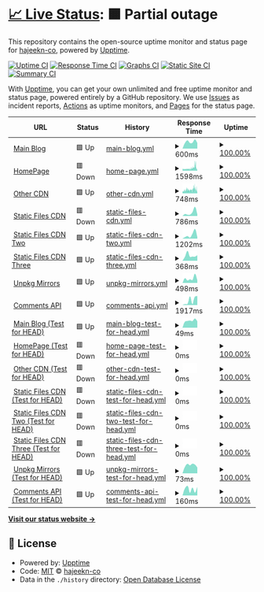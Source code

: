 # [📈 Live Status](https://webstatus.slqwq.cn): <!--live status--> **🟧 Partial outage**

This repository contains the open-source uptime monitor and status page for [hajeekn-co](https://webstatus.slqwq.cn), powered by [Upptime](https://github.com/upptime/upptime).

[![Uptime CI](https://github.com/hajeekn-co/testweb/workflows/Uptime%20CI/badge.svg)](https://github.com/upptime/upptime/actions?query=workflow%3A%22Uptime+CI%22)
[![Response Time CI](https://github.com/hajeekn-co/testweb/workflows/Response%20Time%20CI/badge.svg)](https://github.com/upptime/upptime/actions?query=workflow%3A%22Response+Time+CI%22)
[![Graphs CI](https://github.com/hajeekn-co/testweb/workflows/Graphs%20CI/badge.svg)](https://github.com/upptime/upptime/actions?query=workflow%3A%22Graphs+CI%22)
[![Static Site CI](https://github.com/hajeekn-co/testweb/workflows/Static%20Site%20CI/badge.svg)](https://github.com/upptime/upptime/actions?query=workflow%3A%22Static+Site+CI%22)
[![Summary CI](https://github.com/hajeekn-co/testweb/workflows/Summary%20CI/badge.svg)](https://github.com/upptime/upptime/actions?query=workflow%3A%22Summary+CI%22)

With [Upptime](https://upptime.js.org), you can get your own unlimited and free uptime monitor and status page, powered entirely by a GitHub repository. We use [Issues](https://github.com/hajeekn-co/testweb/issues) as incident reports, [Actions](https://github.com/hajeekn-co/testweb/actions) as uptime monitors, and [Pages](https://webstatus.slqwq.cn) for the status page.

<!--start: status pages-->
<!-- This summary is generated by Upptime (https://github.com/upptime/upptime) -->
<!-- Do not edit this manually, your changes will be overwritten -->
<!-- prettier-ignore -->
| URL | Status | History | Response Time | Uptime |
| --- | ------ | ------- | ------------- | ------ |
| <img alt="" src="https://favicons.githubusercontent.com/blog.slqwq.cn" height="13"> [Main Blog](https://blog.slqwq.cn) | 🟩 Up | [main-blog.yml](https://github.com/hajeekn-co/testweb/commits/HEAD/history/main-blog.yml) | <details><summary><img alt="Response time graph" src="./graphs/main-blog/response-time-week.png" height="20"> 600ms</summary><br><a href="https://webstatus.slqwq.cn/history/main-blog"><img alt="Response time 658" src="https://img.shields.io/endpoint?url=https%3A%2F%2Fraw.githubusercontent.com%2Fhajeekn-co%2Ftestweb%2FHEAD%2Fapi%2Fmain-blog%2Fresponse-time.json"></a><br><a href="https://webstatus.slqwq.cn/history/main-blog"><img alt="24-hour response time 505" src="https://img.shields.io/endpoint?url=https%3A%2F%2Fraw.githubusercontent.com%2Fhajeekn-co%2Ftestweb%2FHEAD%2Fapi%2Fmain-blog%2Fresponse-time-day.json"></a><br><a href="https://webstatus.slqwq.cn/history/main-blog"><img alt="7-day response time 600" src="https://img.shields.io/endpoint?url=https%3A%2F%2Fraw.githubusercontent.com%2Fhajeekn-co%2Ftestweb%2FHEAD%2Fapi%2Fmain-blog%2Fresponse-time-week.json"></a><br><a href="https://webstatus.slqwq.cn/history/main-blog"><img alt="30-day response time 629" src="https://img.shields.io/endpoint?url=https%3A%2F%2Fraw.githubusercontent.com%2Fhajeekn-co%2Ftestweb%2FHEAD%2Fapi%2Fmain-blog%2Fresponse-time-month.json"></a><br><a href="https://webstatus.slqwq.cn/history/main-blog"><img alt="1-year response time 658" src="https://img.shields.io/endpoint?url=https%3A%2F%2Fraw.githubusercontent.com%2Fhajeekn-co%2Ftestweb%2FHEAD%2Fapi%2Fmain-blog%2Fresponse-time-year.json"></a></details> | <details><summary><a href="https://webstatus.slqwq.cn/history/main-blog">100.00%</a></summary><a href="https://webstatus.slqwq.cn/history/main-blog"><img alt="All-time uptime 100.00%" src="https://img.shields.io/endpoint?url=https%3A%2F%2Fraw.githubusercontent.com%2Fhajeekn-co%2Ftestweb%2FHEAD%2Fapi%2Fmain-blog%2Fuptime.json"></a><br><a href="https://webstatus.slqwq.cn/history/main-blog"><img alt="24-hour uptime 100.00%" src="https://img.shields.io/endpoint?url=https%3A%2F%2Fraw.githubusercontent.com%2Fhajeekn-co%2Ftestweb%2FHEAD%2Fapi%2Fmain-blog%2Fuptime-day.json"></a><br><a href="https://webstatus.slqwq.cn/history/main-blog"><img alt="7-day uptime 100.00%" src="https://img.shields.io/endpoint?url=https%3A%2F%2Fraw.githubusercontent.com%2Fhajeekn-co%2Ftestweb%2FHEAD%2Fapi%2Fmain-blog%2Fuptime-week.json"></a><br><a href="https://webstatus.slqwq.cn/history/main-blog"><img alt="30-day uptime 100.00%" src="https://img.shields.io/endpoint?url=https%3A%2F%2Fraw.githubusercontent.com%2Fhajeekn-co%2Ftestweb%2FHEAD%2Fapi%2Fmain-blog%2Fuptime-month.json"></a><br><a href="https://webstatus.slqwq.cn/history/main-blog"><img alt="1-year uptime 100.00%" src="https://img.shields.io/endpoint?url=https%3A%2F%2Fraw.githubusercontent.com%2Fhajeekn-co%2Ftestweb%2FHEAD%2Fapi%2Fmain-blog%2Fuptime-year.json"></a></details>
| <img alt="" src="https://favicons.githubusercontent.com/slqwq.cn" height="13"> [HomePage](https://slqwq.cn) | 🟥 Down | [home-page.yml](https://github.com/hajeekn-co/testweb/commits/HEAD/history/home-page.yml) | <details><summary><img alt="Response time graph" src="./graphs/home-page/response-time-week.png" height="20"> 1598ms</summary><br><a href="https://webstatus.slqwq.cn/history/home-page"><img alt="Response time 1305" src="https://img.shields.io/endpoint?url=https%3A%2F%2Fraw.githubusercontent.com%2Fhajeekn-co%2Ftestweb%2FHEAD%2Fapi%2Fhome-page%2Fresponse-time.json"></a><br><a href="https://webstatus.slqwq.cn/history/home-page"><img alt="24-hour response time 1708" src="https://img.shields.io/endpoint?url=https%3A%2F%2Fraw.githubusercontent.com%2Fhajeekn-co%2Ftestweb%2FHEAD%2Fapi%2Fhome-page%2Fresponse-time-day.json"></a><br><a href="https://webstatus.slqwq.cn/history/home-page"><img alt="7-day response time 1598" src="https://img.shields.io/endpoint?url=https%3A%2F%2Fraw.githubusercontent.com%2Fhajeekn-co%2Ftestweb%2FHEAD%2Fapi%2Fhome-page%2Fresponse-time-week.json"></a><br><a href="https://webstatus.slqwq.cn/history/home-page"><img alt="30-day response time 1378" src="https://img.shields.io/endpoint?url=https%3A%2F%2Fraw.githubusercontent.com%2Fhajeekn-co%2Ftestweb%2FHEAD%2Fapi%2Fhome-page%2Fresponse-time-month.json"></a><br><a href="https://webstatus.slqwq.cn/history/home-page"><img alt="1-year response time 1305" src="https://img.shields.io/endpoint?url=https%3A%2F%2Fraw.githubusercontent.com%2Fhajeekn-co%2Ftestweb%2FHEAD%2Fapi%2Fhome-page%2Fresponse-time-year.json"></a></details> | <details><summary><a href="https://webstatus.slqwq.cn/history/home-page">100.00%</a></summary><a href="https://webstatus.slqwq.cn/history/home-page"><img alt="All-time uptime 100.00%" src="https://img.shields.io/endpoint?url=https%3A%2F%2Fraw.githubusercontent.com%2Fhajeekn-co%2Ftestweb%2FHEAD%2Fapi%2Fhome-page%2Fuptime.json"></a><br><a href="https://webstatus.slqwq.cn/history/home-page"><img alt="24-hour uptime 100.00%" src="https://img.shields.io/endpoint?url=https%3A%2F%2Fraw.githubusercontent.com%2Fhajeekn-co%2Ftestweb%2FHEAD%2Fapi%2Fhome-page%2Fuptime-day.json"></a><br><a href="https://webstatus.slqwq.cn/history/home-page"><img alt="7-day uptime 100.00%" src="https://img.shields.io/endpoint?url=https%3A%2F%2Fraw.githubusercontent.com%2Fhajeekn-co%2Ftestweb%2FHEAD%2Fapi%2Fhome-page%2Fuptime-week.json"></a><br><a href="https://webstatus.slqwq.cn/history/home-page"><img alt="30-day uptime 100.00%" src="https://img.shields.io/endpoint?url=https%3A%2F%2Fraw.githubusercontent.com%2Fhajeekn-co%2Ftestweb%2FHEAD%2Fapi%2Fhome-page%2Fuptime-month.json"></a><br><a href="https://webstatus.slqwq.cn/history/home-page"><img alt="1-year uptime 100.00%" src="https://img.shields.io/endpoint?url=https%3A%2F%2Fraw.githubusercontent.com%2Fhajeekn-co%2Ftestweb%2FHEAD%2Fapi%2Fhome-page%2Fuptime-year.json"></a></details>
| <img alt="" src="https://favicons.githubusercontent.com/moecdn.slqwq.cn" height="13"> [Other CDN](https://moecdn.slqwq.cn) | 🟩 Up | [other-cdn.yml](https://github.com/hajeekn-co/testweb/commits/HEAD/history/other-cdn.yml) | <details><summary><img alt="Response time graph" src="./graphs/other-cdn/response-time-week.png" height="20"> 748ms</summary><br><a href="https://webstatus.slqwq.cn/history/other-cdn"><img alt="Response time 764" src="https://img.shields.io/endpoint?url=https%3A%2F%2Fraw.githubusercontent.com%2Fhajeekn-co%2Ftestweb%2FHEAD%2Fapi%2Fother-cdn%2Fresponse-time.json"></a><br><a href="https://webstatus.slqwq.cn/history/other-cdn"><img alt="24-hour response time 730" src="https://img.shields.io/endpoint?url=https%3A%2F%2Fraw.githubusercontent.com%2Fhajeekn-co%2Ftestweb%2FHEAD%2Fapi%2Fother-cdn%2Fresponse-time-day.json"></a><br><a href="https://webstatus.slqwq.cn/history/other-cdn"><img alt="7-day response time 748" src="https://img.shields.io/endpoint?url=https%3A%2F%2Fraw.githubusercontent.com%2Fhajeekn-co%2Ftestweb%2FHEAD%2Fapi%2Fother-cdn%2Fresponse-time-week.json"></a><br><a href="https://webstatus.slqwq.cn/history/other-cdn"><img alt="30-day response time 717" src="https://img.shields.io/endpoint?url=https%3A%2F%2Fraw.githubusercontent.com%2Fhajeekn-co%2Ftestweb%2FHEAD%2Fapi%2Fother-cdn%2Fresponse-time-month.json"></a><br><a href="https://webstatus.slqwq.cn/history/other-cdn"><img alt="1-year response time 764" src="https://img.shields.io/endpoint?url=https%3A%2F%2Fraw.githubusercontent.com%2Fhajeekn-co%2Ftestweb%2FHEAD%2Fapi%2Fother-cdn%2Fresponse-time-year.json"></a></details> | <details><summary><a href="https://webstatus.slqwq.cn/history/other-cdn">100.00%</a></summary><a href="https://webstatus.slqwq.cn/history/other-cdn"><img alt="All-time uptime 100.00%" src="https://img.shields.io/endpoint?url=https%3A%2F%2Fraw.githubusercontent.com%2Fhajeekn-co%2Ftestweb%2FHEAD%2Fapi%2Fother-cdn%2Fuptime.json"></a><br><a href="https://webstatus.slqwq.cn/history/other-cdn"><img alt="24-hour uptime 100.00%" src="https://img.shields.io/endpoint?url=https%3A%2F%2Fraw.githubusercontent.com%2Fhajeekn-co%2Ftestweb%2FHEAD%2Fapi%2Fother-cdn%2Fuptime-day.json"></a><br><a href="https://webstatus.slqwq.cn/history/other-cdn"><img alt="7-day uptime 100.00%" src="https://img.shields.io/endpoint?url=https%3A%2F%2Fraw.githubusercontent.com%2Fhajeekn-co%2Ftestweb%2FHEAD%2Fapi%2Fother-cdn%2Fuptime-week.json"></a><br><a href="https://webstatus.slqwq.cn/history/other-cdn"><img alt="30-day uptime 100.00%" src="https://img.shields.io/endpoint?url=https%3A%2F%2Fraw.githubusercontent.com%2Fhajeekn-co%2Ftestweb%2FHEAD%2Fapi%2Fother-cdn%2Fuptime-month.json"></a><br><a href="https://webstatus.slqwq.cn/history/other-cdn"><img alt="1-year uptime 100.00%" src="https://img.shields.io/endpoint?url=https%3A%2F%2Fraw.githubusercontent.com%2Fhajeekn-co%2Ftestweb%2FHEAD%2Fapi%2Fother-cdn%2Fuptime-year.json"></a></details>
| <img alt="" src="https://favicons.githubusercontent.com/static.slqwq.cn" height="13"> [Static Files CDN](https://static.slqwq.cn) | 🟥 Down | [static-files-cdn.yml](https://github.com/hajeekn-co/testweb/commits/HEAD/history/static-files-cdn.yml) | <details><summary><img alt="Response time graph" src="./graphs/static-files-cdn/response-time-week.png" height="20"> 786ms</summary><br><a href="https://webstatus.slqwq.cn/history/static-files-cdn"><img alt="Response time 613" src="https://img.shields.io/endpoint?url=https%3A%2F%2Fraw.githubusercontent.com%2Fhajeekn-co%2Ftestweb%2FHEAD%2Fapi%2Fstatic-files-cdn%2Fresponse-time.json"></a><br><a href="https://webstatus.slqwq.cn/history/static-files-cdn"><img alt="24-hour response time 388" src="https://img.shields.io/endpoint?url=https%3A%2F%2Fraw.githubusercontent.com%2Fhajeekn-co%2Ftestweb%2FHEAD%2Fapi%2Fstatic-files-cdn%2Fresponse-time-day.json"></a><br><a href="https://webstatus.slqwq.cn/history/static-files-cdn"><img alt="7-day response time 786" src="https://img.shields.io/endpoint?url=https%3A%2F%2Fraw.githubusercontent.com%2Fhajeekn-co%2Ftestweb%2FHEAD%2Fapi%2Fstatic-files-cdn%2Fresponse-time-week.json"></a><br><a href="https://webstatus.slqwq.cn/history/static-files-cdn"><img alt="30-day response time 499" src="https://img.shields.io/endpoint?url=https%3A%2F%2Fraw.githubusercontent.com%2Fhajeekn-co%2Ftestweb%2FHEAD%2Fapi%2Fstatic-files-cdn%2Fresponse-time-month.json"></a><br><a href="https://webstatus.slqwq.cn/history/static-files-cdn"><img alt="1-year response time 613" src="https://img.shields.io/endpoint?url=https%3A%2F%2Fraw.githubusercontent.com%2Fhajeekn-co%2Ftestweb%2FHEAD%2Fapi%2Fstatic-files-cdn%2Fresponse-time-year.json"></a></details> | <details><summary><a href="https://webstatus.slqwq.cn/history/static-files-cdn">100.00%</a></summary><a href="https://webstatus.slqwq.cn/history/static-files-cdn"><img alt="All-time uptime 100.00%" src="https://img.shields.io/endpoint?url=https%3A%2F%2Fraw.githubusercontent.com%2Fhajeekn-co%2Ftestweb%2FHEAD%2Fapi%2Fstatic-files-cdn%2Fuptime.json"></a><br><a href="https://webstatus.slqwq.cn/history/static-files-cdn"><img alt="24-hour uptime 100.00%" src="https://img.shields.io/endpoint?url=https%3A%2F%2Fraw.githubusercontent.com%2Fhajeekn-co%2Ftestweb%2FHEAD%2Fapi%2Fstatic-files-cdn%2Fuptime-day.json"></a><br><a href="https://webstatus.slqwq.cn/history/static-files-cdn"><img alt="7-day uptime 100.00%" src="https://img.shields.io/endpoint?url=https%3A%2F%2Fraw.githubusercontent.com%2Fhajeekn-co%2Ftestweb%2FHEAD%2Fapi%2Fstatic-files-cdn%2Fuptime-week.json"></a><br><a href="https://webstatus.slqwq.cn/history/static-files-cdn"><img alt="30-day uptime 100.00%" src="https://img.shields.io/endpoint?url=https%3A%2F%2Fraw.githubusercontent.com%2Fhajeekn-co%2Ftestweb%2FHEAD%2Fapi%2Fstatic-files-cdn%2Fuptime-month.json"></a><br><a href="https://webstatus.slqwq.cn/history/static-files-cdn"><img alt="1-year uptime 100.00%" src="https://img.shields.io/endpoint?url=https%3A%2F%2Fraw.githubusercontent.com%2Fhajeekn-co%2Ftestweb%2FHEAD%2Fapi%2Fstatic-files-cdn%2Fuptime-year.json"></a></details>
| <img alt="" src="https://favicons.githubusercontent.com/static-2.slqwq.cn" height="13"> [Static Files CDN Two](https://static-2.slqwq.cn) | 🟩 Up | [static-files-cdn-two.yml](https://github.com/hajeekn-co/testweb/commits/HEAD/history/static-files-cdn-two.yml) | <details><summary><img alt="Response time graph" src="./graphs/static-files-cdn-two/response-time-week.png" height="20"> 1202ms</summary><br><a href="https://webstatus.slqwq.cn/history/static-files-cdn-two"><img alt="Response time 666" src="https://img.shields.io/endpoint?url=https%3A%2F%2Fraw.githubusercontent.com%2Fhajeekn-co%2Ftestweb%2FHEAD%2Fapi%2Fstatic-files-cdn-two%2Fresponse-time.json"></a><br><a href="https://webstatus.slqwq.cn/history/static-files-cdn-two"><img alt="24-hour response time 459" src="https://img.shields.io/endpoint?url=https%3A%2F%2Fraw.githubusercontent.com%2Fhajeekn-co%2Ftestweb%2FHEAD%2Fapi%2Fstatic-files-cdn-two%2Fresponse-time-day.json"></a><br><a href="https://webstatus.slqwq.cn/history/static-files-cdn-two"><img alt="7-day response time 1202" src="https://img.shields.io/endpoint?url=https%3A%2F%2Fraw.githubusercontent.com%2Fhajeekn-co%2Ftestweb%2FHEAD%2Fapi%2Fstatic-files-cdn-two%2Fresponse-time-week.json"></a><br><a href="https://webstatus.slqwq.cn/history/static-files-cdn-two"><img alt="30-day response time 634" src="https://img.shields.io/endpoint?url=https%3A%2F%2Fraw.githubusercontent.com%2Fhajeekn-co%2Ftestweb%2FHEAD%2Fapi%2Fstatic-files-cdn-two%2Fresponse-time-month.json"></a><br><a href="https://webstatus.slqwq.cn/history/static-files-cdn-two"><img alt="1-year response time 666" src="https://img.shields.io/endpoint?url=https%3A%2F%2Fraw.githubusercontent.com%2Fhajeekn-co%2Ftestweb%2FHEAD%2Fapi%2Fstatic-files-cdn-two%2Fresponse-time-year.json"></a></details> | <details><summary><a href="https://webstatus.slqwq.cn/history/static-files-cdn-two">100.00%</a></summary><a href="https://webstatus.slqwq.cn/history/static-files-cdn-two"><img alt="All-time uptime 100.00%" src="https://img.shields.io/endpoint?url=https%3A%2F%2Fraw.githubusercontent.com%2Fhajeekn-co%2Ftestweb%2FHEAD%2Fapi%2Fstatic-files-cdn-two%2Fuptime.json"></a><br><a href="https://webstatus.slqwq.cn/history/static-files-cdn-two"><img alt="24-hour uptime 100.00%" src="https://img.shields.io/endpoint?url=https%3A%2F%2Fraw.githubusercontent.com%2Fhajeekn-co%2Ftestweb%2FHEAD%2Fapi%2Fstatic-files-cdn-two%2Fuptime-day.json"></a><br><a href="https://webstatus.slqwq.cn/history/static-files-cdn-two"><img alt="7-day uptime 100.00%" src="https://img.shields.io/endpoint?url=https%3A%2F%2Fraw.githubusercontent.com%2Fhajeekn-co%2Ftestweb%2FHEAD%2Fapi%2Fstatic-files-cdn-two%2Fuptime-week.json"></a><br><a href="https://webstatus.slqwq.cn/history/static-files-cdn-two"><img alt="30-day uptime 100.00%" src="https://img.shields.io/endpoint?url=https%3A%2F%2Fraw.githubusercontent.com%2Fhajeekn-co%2Ftestweb%2FHEAD%2Fapi%2Fstatic-files-cdn-two%2Fuptime-month.json"></a><br><a href="https://webstatus.slqwq.cn/history/static-files-cdn-two"><img alt="1-year uptime 100.00%" src="https://img.shields.io/endpoint?url=https%3A%2F%2Fraw.githubusercontent.com%2Fhajeekn-co%2Ftestweb%2FHEAD%2Fapi%2Fstatic-files-cdn-two%2Fuptime-year.json"></a></details>
| <img alt="" src="https://favicons.githubusercontent.com/static-3.slqwq.cn" height="13"> [Static Files CDN Three](https://static-3.slqwq.cn) | 🟩 Up | [static-files-cdn-three.yml](https://github.com/hajeekn-co/testweb/commits/HEAD/history/static-files-cdn-three.yml) | <details><summary><img alt="Response time graph" src="./graphs/static-files-cdn-three/response-time-week.png" height="20"> 368ms</summary><br><a href="https://webstatus.slqwq.cn/history/static-files-cdn-three"><img alt="Response time 498" src="https://img.shields.io/endpoint?url=https%3A%2F%2Fraw.githubusercontent.com%2Fhajeekn-co%2Ftestweb%2FHEAD%2Fapi%2Fstatic-files-cdn-three%2Fresponse-time.json"></a><br><a href="https://webstatus.slqwq.cn/history/static-files-cdn-three"><img alt="24-hour response time 386" src="https://img.shields.io/endpoint?url=https%3A%2F%2Fraw.githubusercontent.com%2Fhajeekn-co%2Ftestweb%2FHEAD%2Fapi%2Fstatic-files-cdn-three%2Fresponse-time-day.json"></a><br><a href="https://webstatus.slqwq.cn/history/static-files-cdn-three"><img alt="7-day response time 368" src="https://img.shields.io/endpoint?url=https%3A%2F%2Fraw.githubusercontent.com%2Fhajeekn-co%2Ftestweb%2FHEAD%2Fapi%2Fstatic-files-cdn-three%2Fresponse-time-week.json"></a><br><a href="https://webstatus.slqwq.cn/history/static-files-cdn-three"><img alt="30-day response time 441" src="https://img.shields.io/endpoint?url=https%3A%2F%2Fraw.githubusercontent.com%2Fhajeekn-co%2Ftestweb%2FHEAD%2Fapi%2Fstatic-files-cdn-three%2Fresponse-time-month.json"></a><br><a href="https://webstatus.slqwq.cn/history/static-files-cdn-three"><img alt="1-year response time 498" src="https://img.shields.io/endpoint?url=https%3A%2F%2Fraw.githubusercontent.com%2Fhajeekn-co%2Ftestweb%2FHEAD%2Fapi%2Fstatic-files-cdn-three%2Fresponse-time-year.json"></a></details> | <details><summary><a href="https://webstatus.slqwq.cn/history/static-files-cdn-three">100.00%</a></summary><a href="https://webstatus.slqwq.cn/history/static-files-cdn-three"><img alt="All-time uptime 100.00%" src="https://img.shields.io/endpoint?url=https%3A%2F%2Fraw.githubusercontent.com%2Fhajeekn-co%2Ftestweb%2FHEAD%2Fapi%2Fstatic-files-cdn-three%2Fuptime.json"></a><br><a href="https://webstatus.slqwq.cn/history/static-files-cdn-three"><img alt="24-hour uptime 100.00%" src="https://img.shields.io/endpoint?url=https%3A%2F%2Fraw.githubusercontent.com%2Fhajeekn-co%2Ftestweb%2FHEAD%2Fapi%2Fstatic-files-cdn-three%2Fuptime-day.json"></a><br><a href="https://webstatus.slqwq.cn/history/static-files-cdn-three"><img alt="7-day uptime 100.00%" src="https://img.shields.io/endpoint?url=https%3A%2F%2Fraw.githubusercontent.com%2Fhajeekn-co%2Ftestweb%2FHEAD%2Fapi%2Fstatic-files-cdn-three%2Fuptime-week.json"></a><br><a href="https://webstatus.slqwq.cn/history/static-files-cdn-three"><img alt="30-day uptime 100.00%" src="https://img.shields.io/endpoint?url=https%3A%2F%2Fraw.githubusercontent.com%2Fhajeekn-co%2Ftestweb%2FHEAD%2Fapi%2Fstatic-files-cdn-three%2Fuptime-month.json"></a><br><a href="https://webstatus.slqwq.cn/history/static-files-cdn-three"><img alt="1-year uptime 100.00%" src="https://img.shields.io/endpoint?url=https%3A%2F%2Fraw.githubusercontent.com%2Fhajeekn-co%2Ftestweb%2FHEAD%2Fapi%2Fstatic-files-cdn-three%2Fuptime-year.json"></a></details>
| <img alt="" src="https://favicons.githubusercontent.com/unpkg.slqwq.cn" height="13"> [Unpkg Mirrors](https://unpkg.slqwq.cn) | 🟩 Up | [unpkg-mirrors.yml](https://github.com/hajeekn-co/testweb/commits/HEAD/history/unpkg-mirrors.yml) | <details><summary><img alt="Response time graph" src="./graphs/unpkg-mirrors/response-time-week.png" height="20"> 498ms</summary><br><a href="https://webstatus.slqwq.cn/history/unpkg-mirrors"><img alt="Response time 492" src="https://img.shields.io/endpoint?url=https%3A%2F%2Fraw.githubusercontent.com%2Fhajeekn-co%2Ftestweb%2FHEAD%2Fapi%2Funpkg-mirrors%2Fresponse-time.json"></a><br><a href="https://webstatus.slqwq.cn/history/unpkg-mirrors"><img alt="24-hour response time 304" src="https://img.shields.io/endpoint?url=https%3A%2F%2Fraw.githubusercontent.com%2Fhajeekn-co%2Ftestweb%2FHEAD%2Fapi%2Funpkg-mirrors%2Fresponse-time-day.json"></a><br><a href="https://webstatus.slqwq.cn/history/unpkg-mirrors"><img alt="7-day response time 498" src="https://img.shields.io/endpoint?url=https%3A%2F%2Fraw.githubusercontent.com%2Fhajeekn-co%2Ftestweb%2FHEAD%2Fapi%2Funpkg-mirrors%2Fresponse-time-week.json"></a><br><a href="https://webstatus.slqwq.cn/history/unpkg-mirrors"><img alt="30-day response time 468" src="https://img.shields.io/endpoint?url=https%3A%2F%2Fraw.githubusercontent.com%2Fhajeekn-co%2Ftestweb%2FHEAD%2Fapi%2Funpkg-mirrors%2Fresponse-time-month.json"></a><br><a href="https://webstatus.slqwq.cn/history/unpkg-mirrors"><img alt="1-year response time 492" src="https://img.shields.io/endpoint?url=https%3A%2F%2Fraw.githubusercontent.com%2Fhajeekn-co%2Ftestweb%2FHEAD%2Fapi%2Funpkg-mirrors%2Fresponse-time-year.json"></a></details> | <details><summary><a href="https://webstatus.slqwq.cn/history/unpkg-mirrors">100.00%</a></summary><a href="https://webstatus.slqwq.cn/history/unpkg-mirrors"><img alt="All-time uptime 100.00%" src="https://img.shields.io/endpoint?url=https%3A%2F%2Fraw.githubusercontent.com%2Fhajeekn-co%2Ftestweb%2FHEAD%2Fapi%2Funpkg-mirrors%2Fuptime.json"></a><br><a href="https://webstatus.slqwq.cn/history/unpkg-mirrors"><img alt="24-hour uptime 100.00%" src="https://img.shields.io/endpoint?url=https%3A%2F%2Fraw.githubusercontent.com%2Fhajeekn-co%2Ftestweb%2FHEAD%2Fapi%2Funpkg-mirrors%2Fuptime-day.json"></a><br><a href="https://webstatus.slqwq.cn/history/unpkg-mirrors"><img alt="7-day uptime 100.00%" src="https://img.shields.io/endpoint?url=https%3A%2F%2Fraw.githubusercontent.com%2Fhajeekn-co%2Ftestweb%2FHEAD%2Fapi%2Funpkg-mirrors%2Fuptime-week.json"></a><br><a href="https://webstatus.slqwq.cn/history/unpkg-mirrors"><img alt="30-day uptime 100.00%" src="https://img.shields.io/endpoint?url=https%3A%2F%2Fraw.githubusercontent.com%2Fhajeekn-co%2Ftestweb%2FHEAD%2Fapi%2Funpkg-mirrors%2Fuptime-month.json"></a><br><a href="https://webstatus.slqwq.cn/history/unpkg-mirrors"><img alt="1-year uptime 100.00%" src="https://img.shields.io/endpoint?url=https%3A%2F%2Fraw.githubusercontent.com%2Fhajeekn-co%2Ftestweb%2FHEAD%2Fapi%2Funpkg-mirrors%2Fuptime-year.json"></a></details>
| <img alt="" src="https://favicons.githubusercontent.com/comments.api.slqwq.cn" height="13"> [Comments API](https://comments.api.slqwq.cn) | 🟩 Up | [comments-api.yml](https://github.com/hajeekn-co/testweb/commits/HEAD/history/comments-api.yml) | <details><summary><img alt="Response time graph" src="./graphs/comments-api/response-time-week.png" height="20"> 1917ms</summary><br><a href="https://webstatus.slqwq.cn/history/comments-api"><img alt="Response time 2089" src="https://img.shields.io/endpoint?url=https%3A%2F%2Fraw.githubusercontent.com%2Fhajeekn-co%2Ftestweb%2FHEAD%2Fapi%2Fcomments-api%2Fresponse-time.json"></a><br><a href="https://webstatus.slqwq.cn/history/comments-api"><img alt="24-hour response time 3673" src="https://img.shields.io/endpoint?url=https%3A%2F%2Fraw.githubusercontent.com%2Fhajeekn-co%2Ftestweb%2FHEAD%2Fapi%2Fcomments-api%2Fresponse-time-day.json"></a><br><a href="https://webstatus.slqwq.cn/history/comments-api"><img alt="7-day response time 1917" src="https://img.shields.io/endpoint?url=https%3A%2F%2Fraw.githubusercontent.com%2Fhajeekn-co%2Ftestweb%2FHEAD%2Fapi%2Fcomments-api%2Fresponse-time-week.json"></a><br><a href="https://webstatus.slqwq.cn/history/comments-api"><img alt="30-day response time 2588" src="https://img.shields.io/endpoint?url=https%3A%2F%2Fraw.githubusercontent.com%2Fhajeekn-co%2Ftestweb%2FHEAD%2Fapi%2Fcomments-api%2Fresponse-time-month.json"></a><br><a href="https://webstatus.slqwq.cn/history/comments-api"><img alt="1-year response time 2089" src="https://img.shields.io/endpoint?url=https%3A%2F%2Fraw.githubusercontent.com%2Fhajeekn-co%2Ftestweb%2FHEAD%2Fapi%2Fcomments-api%2Fresponse-time-year.json"></a></details> | <details><summary><a href="https://webstatus.slqwq.cn/history/comments-api">100.00%</a></summary><a href="https://webstatus.slqwq.cn/history/comments-api"><img alt="All-time uptime 100.00%" src="https://img.shields.io/endpoint?url=https%3A%2F%2Fraw.githubusercontent.com%2Fhajeekn-co%2Ftestweb%2FHEAD%2Fapi%2Fcomments-api%2Fuptime.json"></a><br><a href="https://webstatus.slqwq.cn/history/comments-api"><img alt="24-hour uptime 100.00%" src="https://img.shields.io/endpoint?url=https%3A%2F%2Fraw.githubusercontent.com%2Fhajeekn-co%2Ftestweb%2FHEAD%2Fapi%2Fcomments-api%2Fuptime-day.json"></a><br><a href="https://webstatus.slqwq.cn/history/comments-api"><img alt="7-day uptime 100.00%" src="https://img.shields.io/endpoint?url=https%3A%2F%2Fraw.githubusercontent.com%2Fhajeekn-co%2Ftestweb%2FHEAD%2Fapi%2Fcomments-api%2Fuptime-week.json"></a><br><a href="https://webstatus.slqwq.cn/history/comments-api"><img alt="30-day uptime 100.00%" src="https://img.shields.io/endpoint?url=https%3A%2F%2Fraw.githubusercontent.com%2Fhajeekn-co%2Ftestweb%2FHEAD%2Fapi%2Fcomments-api%2Fuptime-month.json"></a><br><a href="https://webstatus.slqwq.cn/history/comments-api"><img alt="1-year uptime 100.00%" src="https://img.shields.io/endpoint?url=https%3A%2F%2Fraw.githubusercontent.com%2Fhajeekn-co%2Ftestweb%2FHEAD%2Fapi%2Fcomments-api%2Fuptime-year.json"></a></details>
| <img alt="" src="https://favicons.githubusercontent.com/blog.slqwq.cn" height="13"> [Main Blog (Test for HEAD)](https://blog.slqwq.cn) | 🟩 Up | [main-blog-test-for-head.yml](https://github.com/hajeekn-co/testweb/commits/HEAD/history/main-blog-test-for-head.yml) | <details><summary><img alt="Response time graph" src="./graphs/main-blog-test-for-head/response-time-week.png" height="20"> 49ms</summary><br><a href="https://webstatus.slqwq.cn/history/main-blog-test-for-head"><img alt="Response time 64" src="https://img.shields.io/endpoint?url=https%3A%2F%2Fraw.githubusercontent.com%2Fhajeekn-co%2Ftestweb%2FHEAD%2Fapi%2Fmain-blog-test-for-head%2Fresponse-time.json"></a><br><a href="https://webstatus.slqwq.cn/history/main-blog-test-for-head"><img alt="24-hour response time 45" src="https://img.shields.io/endpoint?url=https%3A%2F%2Fraw.githubusercontent.com%2Fhajeekn-co%2Ftestweb%2FHEAD%2Fapi%2Fmain-blog-test-for-head%2Fresponse-time-day.json"></a><br><a href="https://webstatus.slqwq.cn/history/main-blog-test-for-head"><img alt="7-day response time 49" src="https://img.shields.io/endpoint?url=https%3A%2F%2Fraw.githubusercontent.com%2Fhajeekn-co%2Ftestweb%2FHEAD%2Fapi%2Fmain-blog-test-for-head%2Fresponse-time-week.json"></a><br><a href="https://webstatus.slqwq.cn/history/main-blog-test-for-head"><img alt="30-day response time 60" src="https://img.shields.io/endpoint?url=https%3A%2F%2Fraw.githubusercontent.com%2Fhajeekn-co%2Ftestweb%2FHEAD%2Fapi%2Fmain-blog-test-for-head%2Fresponse-time-month.json"></a><br><a href="https://webstatus.slqwq.cn/history/main-blog-test-for-head"><img alt="1-year response time 64" src="https://img.shields.io/endpoint?url=https%3A%2F%2Fraw.githubusercontent.com%2Fhajeekn-co%2Ftestweb%2FHEAD%2Fapi%2Fmain-blog-test-for-head%2Fresponse-time-year.json"></a></details> | <details><summary><a href="https://webstatus.slqwq.cn/history/main-blog-test-for-head">100.00%</a></summary><a href="https://webstatus.slqwq.cn/history/main-blog-test-for-head"><img alt="All-time uptime 100.00%" src="https://img.shields.io/endpoint?url=https%3A%2F%2Fraw.githubusercontent.com%2Fhajeekn-co%2Ftestweb%2FHEAD%2Fapi%2Fmain-blog-test-for-head%2Fuptime.json"></a><br><a href="https://webstatus.slqwq.cn/history/main-blog-test-for-head"><img alt="24-hour uptime 100.00%" src="https://img.shields.io/endpoint?url=https%3A%2F%2Fraw.githubusercontent.com%2Fhajeekn-co%2Ftestweb%2FHEAD%2Fapi%2Fmain-blog-test-for-head%2Fuptime-day.json"></a><br><a href="https://webstatus.slqwq.cn/history/main-blog-test-for-head"><img alt="7-day uptime 100.00%" src="https://img.shields.io/endpoint?url=https%3A%2F%2Fraw.githubusercontent.com%2Fhajeekn-co%2Ftestweb%2FHEAD%2Fapi%2Fmain-blog-test-for-head%2Fuptime-week.json"></a><br><a href="https://webstatus.slqwq.cn/history/main-blog-test-for-head"><img alt="30-day uptime 100.00%" src="https://img.shields.io/endpoint?url=https%3A%2F%2Fraw.githubusercontent.com%2Fhajeekn-co%2Ftestweb%2FHEAD%2Fapi%2Fmain-blog-test-for-head%2Fuptime-month.json"></a><br><a href="https://webstatus.slqwq.cn/history/main-blog-test-for-head"><img alt="1-year uptime 100.00%" src="https://img.shields.io/endpoint?url=https%3A%2F%2Fraw.githubusercontent.com%2Fhajeekn-co%2Ftestweb%2FHEAD%2Fapi%2Fmain-blog-test-for-head%2Fuptime-year.json"></a></details>
| <img alt="" src="https://favicons.githubusercontent.com/slqwq.cn" height="13"> [HomePage (Test for HEAD)](https://slqwq.cn) | 🟥 Down | [home-page-test-for-head.yml](https://github.com/hajeekn-co/testweb/commits/HEAD/history/home-page-test-for-head.yml) | <details><summary><img alt="Response time graph" src="./graphs/home-page-test-for-head/response-time-week.png" height="20"> 0ms</summary><br><a href="https://webstatus.slqwq.cn/history/home-page-test-for-head"><img alt="Response time 0" src="https://img.shields.io/endpoint?url=https%3A%2F%2Fraw.githubusercontent.com%2Fhajeekn-co%2Ftestweb%2FHEAD%2Fapi%2Fhome-page-test-for-head%2Fresponse-time.json"></a><br><a href="https://webstatus.slqwq.cn/history/home-page-test-for-head"><img alt="24-hour response time 0" src="https://img.shields.io/endpoint?url=https%3A%2F%2Fraw.githubusercontent.com%2Fhajeekn-co%2Ftestweb%2FHEAD%2Fapi%2Fhome-page-test-for-head%2Fresponse-time-day.json"></a><br><a href="https://webstatus.slqwq.cn/history/home-page-test-for-head"><img alt="7-day response time 0" src="https://img.shields.io/endpoint?url=https%3A%2F%2Fraw.githubusercontent.com%2Fhajeekn-co%2Ftestweb%2FHEAD%2Fapi%2Fhome-page-test-for-head%2Fresponse-time-week.json"></a><br><a href="https://webstatus.slqwq.cn/history/home-page-test-for-head"><img alt="30-day response time 0" src="https://img.shields.io/endpoint?url=https%3A%2F%2Fraw.githubusercontent.com%2Fhajeekn-co%2Ftestweb%2FHEAD%2Fapi%2Fhome-page-test-for-head%2Fresponse-time-month.json"></a><br><a href="https://webstatus.slqwq.cn/history/home-page-test-for-head"><img alt="1-year response time 0" src="https://img.shields.io/endpoint?url=https%3A%2F%2Fraw.githubusercontent.com%2Fhajeekn-co%2Ftestweb%2FHEAD%2Fapi%2Fhome-page-test-for-head%2Fresponse-time-year.json"></a></details> | <details><summary><a href="https://webstatus.slqwq.cn/history/home-page-test-for-head">100.00%</a></summary><a href="https://webstatus.slqwq.cn/history/home-page-test-for-head"><img alt="All-time uptime 100.00%" src="https://img.shields.io/endpoint?url=https%3A%2F%2Fraw.githubusercontent.com%2Fhajeekn-co%2Ftestweb%2FHEAD%2Fapi%2Fhome-page-test-for-head%2Fuptime.json"></a><br><a href="https://webstatus.slqwq.cn/history/home-page-test-for-head"><img alt="24-hour uptime 100.00%" src="https://img.shields.io/endpoint?url=https%3A%2F%2Fraw.githubusercontent.com%2Fhajeekn-co%2Ftestweb%2FHEAD%2Fapi%2Fhome-page-test-for-head%2Fuptime-day.json"></a><br><a href="https://webstatus.slqwq.cn/history/home-page-test-for-head"><img alt="7-day uptime 100.00%" src="https://img.shields.io/endpoint?url=https%3A%2F%2Fraw.githubusercontent.com%2Fhajeekn-co%2Ftestweb%2FHEAD%2Fapi%2Fhome-page-test-for-head%2Fuptime-week.json"></a><br><a href="https://webstatus.slqwq.cn/history/home-page-test-for-head"><img alt="30-day uptime 100.00%" src="https://img.shields.io/endpoint?url=https%3A%2F%2Fraw.githubusercontent.com%2Fhajeekn-co%2Ftestweb%2FHEAD%2Fapi%2Fhome-page-test-for-head%2Fuptime-month.json"></a><br><a href="https://webstatus.slqwq.cn/history/home-page-test-for-head"><img alt="1-year uptime 100.00%" src="https://img.shields.io/endpoint?url=https%3A%2F%2Fraw.githubusercontent.com%2Fhajeekn-co%2Ftestweb%2FHEAD%2Fapi%2Fhome-page-test-for-head%2Fuptime-year.json"></a></details>
| <img alt="" src="https://favicons.githubusercontent.com/moecdn.slqwq.cn" height="13"> [Other CDN (Test for HEAD)](https://moecdn.slqwq.cn) | 🟥 Down | [other-cdn-test-for-head.yml](https://github.com/hajeekn-co/testweb/commits/HEAD/history/other-cdn-test-for-head.yml) | <details><summary><img alt="Response time graph" src="./graphs/other-cdn-test-for-head/response-time-week.png" height="20"> 0ms</summary><br><a href="https://webstatus.slqwq.cn/history/other-cdn-test-for-head"><img alt="Response time 119" src="https://img.shields.io/endpoint?url=https%3A%2F%2Fraw.githubusercontent.com%2Fhajeekn-co%2Ftestweb%2FHEAD%2Fapi%2Fother-cdn-test-for-head%2Fresponse-time.json"></a><br><a href="https://webstatus.slqwq.cn/history/other-cdn-test-for-head"><img alt="24-hour response time 0" src="https://img.shields.io/endpoint?url=https%3A%2F%2Fraw.githubusercontent.com%2Fhajeekn-co%2Ftestweb%2FHEAD%2Fapi%2Fother-cdn-test-for-head%2Fresponse-time-day.json"></a><br><a href="https://webstatus.slqwq.cn/history/other-cdn-test-for-head"><img alt="7-day response time 0" src="https://img.shields.io/endpoint?url=https%3A%2F%2Fraw.githubusercontent.com%2Fhajeekn-co%2Ftestweb%2FHEAD%2Fapi%2Fother-cdn-test-for-head%2Fresponse-time-week.json"></a><br><a href="https://webstatus.slqwq.cn/history/other-cdn-test-for-head"><img alt="30-day response time 85" src="https://img.shields.io/endpoint?url=https%3A%2F%2Fraw.githubusercontent.com%2Fhajeekn-co%2Ftestweb%2FHEAD%2Fapi%2Fother-cdn-test-for-head%2Fresponse-time-month.json"></a><br><a href="https://webstatus.slqwq.cn/history/other-cdn-test-for-head"><img alt="1-year response time 119" src="https://img.shields.io/endpoint?url=https%3A%2F%2Fraw.githubusercontent.com%2Fhajeekn-co%2Ftestweb%2FHEAD%2Fapi%2Fother-cdn-test-for-head%2Fresponse-time-year.json"></a></details> | <details><summary><a href="https://webstatus.slqwq.cn/history/other-cdn-test-for-head">100.00%</a></summary><a href="https://webstatus.slqwq.cn/history/other-cdn-test-for-head"><img alt="All-time uptime 100.00%" src="https://img.shields.io/endpoint?url=https%3A%2F%2Fraw.githubusercontent.com%2Fhajeekn-co%2Ftestweb%2FHEAD%2Fapi%2Fother-cdn-test-for-head%2Fuptime.json"></a><br><a href="https://webstatus.slqwq.cn/history/other-cdn-test-for-head"><img alt="24-hour uptime 100.00%" src="https://img.shields.io/endpoint?url=https%3A%2F%2Fraw.githubusercontent.com%2Fhajeekn-co%2Ftestweb%2FHEAD%2Fapi%2Fother-cdn-test-for-head%2Fuptime-day.json"></a><br><a href="https://webstatus.slqwq.cn/history/other-cdn-test-for-head"><img alt="7-day uptime 100.00%" src="https://img.shields.io/endpoint?url=https%3A%2F%2Fraw.githubusercontent.com%2Fhajeekn-co%2Ftestweb%2FHEAD%2Fapi%2Fother-cdn-test-for-head%2Fuptime-week.json"></a><br><a href="https://webstatus.slqwq.cn/history/other-cdn-test-for-head"><img alt="30-day uptime 100.00%" src="https://img.shields.io/endpoint?url=https%3A%2F%2Fraw.githubusercontent.com%2Fhajeekn-co%2Ftestweb%2FHEAD%2Fapi%2Fother-cdn-test-for-head%2Fuptime-month.json"></a><br><a href="https://webstatus.slqwq.cn/history/other-cdn-test-for-head"><img alt="1-year uptime 100.00%" src="https://img.shields.io/endpoint?url=https%3A%2F%2Fraw.githubusercontent.com%2Fhajeekn-co%2Ftestweb%2FHEAD%2Fapi%2Fother-cdn-test-for-head%2Fuptime-year.json"></a></details>
| <img alt="" src="https://favicons.githubusercontent.com/static.slqwq.cn" height="13"> [Static Files CDN (Test for HEAD)](https://static.slqwq.cn) | 🟥 Down | [static-files-cdn-test-for-head.yml](https://github.com/hajeekn-co/testweb/commits/HEAD/history/static-files-cdn-test-for-head.yml) | <details><summary><img alt="Response time graph" src="./graphs/static-files-cdn-test-for-head/response-time-week.png" height="20"> 0ms</summary><br><a href="https://webstatus.slqwq.cn/history/static-files-cdn-test-for-head"><img alt="Response time 0" src="https://img.shields.io/endpoint?url=https%3A%2F%2Fraw.githubusercontent.com%2Fhajeekn-co%2Ftestweb%2FHEAD%2Fapi%2Fstatic-files-cdn-test-for-head%2Fresponse-time.json"></a><br><a href="https://webstatus.slqwq.cn/history/static-files-cdn-test-for-head"><img alt="24-hour response time 0" src="https://img.shields.io/endpoint?url=https%3A%2F%2Fraw.githubusercontent.com%2Fhajeekn-co%2Ftestweb%2FHEAD%2Fapi%2Fstatic-files-cdn-test-for-head%2Fresponse-time-day.json"></a><br><a href="https://webstatus.slqwq.cn/history/static-files-cdn-test-for-head"><img alt="7-day response time 0" src="https://img.shields.io/endpoint?url=https%3A%2F%2Fraw.githubusercontent.com%2Fhajeekn-co%2Ftestweb%2FHEAD%2Fapi%2Fstatic-files-cdn-test-for-head%2Fresponse-time-week.json"></a><br><a href="https://webstatus.slqwq.cn/history/static-files-cdn-test-for-head"><img alt="30-day response time 0" src="https://img.shields.io/endpoint?url=https%3A%2F%2Fraw.githubusercontent.com%2Fhajeekn-co%2Ftestweb%2FHEAD%2Fapi%2Fstatic-files-cdn-test-for-head%2Fresponse-time-month.json"></a><br><a href="https://webstatus.slqwq.cn/history/static-files-cdn-test-for-head"><img alt="1-year response time 0" src="https://img.shields.io/endpoint?url=https%3A%2F%2Fraw.githubusercontent.com%2Fhajeekn-co%2Ftestweb%2FHEAD%2Fapi%2Fstatic-files-cdn-test-for-head%2Fresponse-time-year.json"></a></details> | <details><summary><a href="https://webstatus.slqwq.cn/history/static-files-cdn-test-for-head">100.00%</a></summary><a href="https://webstatus.slqwq.cn/history/static-files-cdn-test-for-head"><img alt="All-time uptime 100.00%" src="https://img.shields.io/endpoint?url=https%3A%2F%2Fraw.githubusercontent.com%2Fhajeekn-co%2Ftestweb%2FHEAD%2Fapi%2Fstatic-files-cdn-test-for-head%2Fuptime.json"></a><br><a href="https://webstatus.slqwq.cn/history/static-files-cdn-test-for-head"><img alt="24-hour uptime 100.00%" src="https://img.shields.io/endpoint?url=https%3A%2F%2Fraw.githubusercontent.com%2Fhajeekn-co%2Ftestweb%2FHEAD%2Fapi%2Fstatic-files-cdn-test-for-head%2Fuptime-day.json"></a><br><a href="https://webstatus.slqwq.cn/history/static-files-cdn-test-for-head"><img alt="7-day uptime 100.00%" src="https://img.shields.io/endpoint?url=https%3A%2F%2Fraw.githubusercontent.com%2Fhajeekn-co%2Ftestweb%2FHEAD%2Fapi%2Fstatic-files-cdn-test-for-head%2Fuptime-week.json"></a><br><a href="https://webstatus.slqwq.cn/history/static-files-cdn-test-for-head"><img alt="30-day uptime 100.00%" src="https://img.shields.io/endpoint?url=https%3A%2F%2Fraw.githubusercontent.com%2Fhajeekn-co%2Ftestweb%2FHEAD%2Fapi%2Fstatic-files-cdn-test-for-head%2Fuptime-month.json"></a><br><a href="https://webstatus.slqwq.cn/history/static-files-cdn-test-for-head"><img alt="1-year uptime 100.00%" src="https://img.shields.io/endpoint?url=https%3A%2F%2Fraw.githubusercontent.com%2Fhajeekn-co%2Ftestweb%2FHEAD%2Fapi%2Fstatic-files-cdn-test-for-head%2Fuptime-year.json"></a></details>
| <img alt="" src="https://favicons.githubusercontent.com/static-2.slqwq.cn" height="13"> [Static Files CDN Two (Test for HEAD)](https://static-2.slqwq.cn) | 🟥 Down | [static-files-cdn-two-test-for-head.yml](https://github.com/hajeekn-co/testweb/commits/HEAD/history/static-files-cdn-two-test-for-head.yml) | <details><summary><img alt="Response time graph" src="./graphs/static-files-cdn-two-test-for-head/response-time-week.png" height="20"> 0ms</summary><br><a href="https://webstatus.slqwq.cn/history/static-files-cdn-two-test-for-head"><img alt="Response time 0" src="https://img.shields.io/endpoint?url=https%3A%2F%2Fraw.githubusercontent.com%2Fhajeekn-co%2Ftestweb%2FHEAD%2Fapi%2Fstatic-files-cdn-two-test-for-head%2Fresponse-time.json"></a><br><a href="https://webstatus.slqwq.cn/history/static-files-cdn-two-test-for-head"><img alt="24-hour response time 0" src="https://img.shields.io/endpoint?url=https%3A%2F%2Fraw.githubusercontent.com%2Fhajeekn-co%2Ftestweb%2FHEAD%2Fapi%2Fstatic-files-cdn-two-test-for-head%2Fresponse-time-day.json"></a><br><a href="https://webstatus.slqwq.cn/history/static-files-cdn-two-test-for-head"><img alt="7-day response time 0" src="https://img.shields.io/endpoint?url=https%3A%2F%2Fraw.githubusercontent.com%2Fhajeekn-co%2Ftestweb%2FHEAD%2Fapi%2Fstatic-files-cdn-two-test-for-head%2Fresponse-time-week.json"></a><br><a href="https://webstatus.slqwq.cn/history/static-files-cdn-two-test-for-head"><img alt="30-day response time 0" src="https://img.shields.io/endpoint?url=https%3A%2F%2Fraw.githubusercontent.com%2Fhajeekn-co%2Ftestweb%2FHEAD%2Fapi%2Fstatic-files-cdn-two-test-for-head%2Fresponse-time-month.json"></a><br><a href="https://webstatus.slqwq.cn/history/static-files-cdn-two-test-for-head"><img alt="1-year response time 0" src="https://img.shields.io/endpoint?url=https%3A%2F%2Fraw.githubusercontent.com%2Fhajeekn-co%2Ftestweb%2FHEAD%2Fapi%2Fstatic-files-cdn-two-test-for-head%2Fresponse-time-year.json"></a></details> | <details><summary><a href="https://webstatus.slqwq.cn/history/static-files-cdn-two-test-for-head">100.00%</a></summary><a href="https://webstatus.slqwq.cn/history/static-files-cdn-two-test-for-head"><img alt="All-time uptime 100.00%" src="https://img.shields.io/endpoint?url=https%3A%2F%2Fraw.githubusercontent.com%2Fhajeekn-co%2Ftestweb%2FHEAD%2Fapi%2Fstatic-files-cdn-two-test-for-head%2Fuptime.json"></a><br><a href="https://webstatus.slqwq.cn/history/static-files-cdn-two-test-for-head"><img alt="24-hour uptime 100.00%" src="https://img.shields.io/endpoint?url=https%3A%2F%2Fraw.githubusercontent.com%2Fhajeekn-co%2Ftestweb%2FHEAD%2Fapi%2Fstatic-files-cdn-two-test-for-head%2Fuptime-day.json"></a><br><a href="https://webstatus.slqwq.cn/history/static-files-cdn-two-test-for-head"><img alt="7-day uptime 100.00%" src="https://img.shields.io/endpoint?url=https%3A%2F%2Fraw.githubusercontent.com%2Fhajeekn-co%2Ftestweb%2FHEAD%2Fapi%2Fstatic-files-cdn-two-test-for-head%2Fuptime-week.json"></a><br><a href="https://webstatus.slqwq.cn/history/static-files-cdn-two-test-for-head"><img alt="30-day uptime 100.00%" src="https://img.shields.io/endpoint?url=https%3A%2F%2Fraw.githubusercontent.com%2Fhajeekn-co%2Ftestweb%2FHEAD%2Fapi%2Fstatic-files-cdn-two-test-for-head%2Fuptime-month.json"></a><br><a href="https://webstatus.slqwq.cn/history/static-files-cdn-two-test-for-head"><img alt="1-year uptime 100.00%" src="https://img.shields.io/endpoint?url=https%3A%2F%2Fraw.githubusercontent.com%2Fhajeekn-co%2Ftestweb%2FHEAD%2Fapi%2Fstatic-files-cdn-two-test-for-head%2Fuptime-year.json"></a></details>
| <img alt="" src="https://favicons.githubusercontent.com/static-3.slqwq.cn" height="13"> [Static Files CDN Three (Test for HEAD)](https://static-3.slqwq.cn) | 🟥 Down | [static-files-cdn-three-test-for-head.yml](https://github.com/hajeekn-co/testweb/commits/HEAD/history/static-files-cdn-three-test-for-head.yml) | <details><summary><img alt="Response time graph" src="./graphs/static-files-cdn-three-test-for-head/response-time-week.png" height="20"> 0ms</summary><br><a href="https://webstatus.slqwq.cn/history/static-files-cdn-three-test-for-head"><img alt="Response time 0" src="https://img.shields.io/endpoint?url=https%3A%2F%2Fraw.githubusercontent.com%2Fhajeekn-co%2Ftestweb%2FHEAD%2Fapi%2Fstatic-files-cdn-three-test-for-head%2Fresponse-time.json"></a><br><a href="https://webstatus.slqwq.cn/history/static-files-cdn-three-test-for-head"><img alt="24-hour response time 0" src="https://img.shields.io/endpoint?url=https%3A%2F%2Fraw.githubusercontent.com%2Fhajeekn-co%2Ftestweb%2FHEAD%2Fapi%2Fstatic-files-cdn-three-test-for-head%2Fresponse-time-day.json"></a><br><a href="https://webstatus.slqwq.cn/history/static-files-cdn-three-test-for-head"><img alt="7-day response time 0" src="https://img.shields.io/endpoint?url=https%3A%2F%2Fraw.githubusercontent.com%2Fhajeekn-co%2Ftestweb%2FHEAD%2Fapi%2Fstatic-files-cdn-three-test-for-head%2Fresponse-time-week.json"></a><br><a href="https://webstatus.slqwq.cn/history/static-files-cdn-three-test-for-head"><img alt="30-day response time 0" src="https://img.shields.io/endpoint?url=https%3A%2F%2Fraw.githubusercontent.com%2Fhajeekn-co%2Ftestweb%2FHEAD%2Fapi%2Fstatic-files-cdn-three-test-for-head%2Fresponse-time-month.json"></a><br><a href="https://webstatus.slqwq.cn/history/static-files-cdn-three-test-for-head"><img alt="1-year response time 0" src="https://img.shields.io/endpoint?url=https%3A%2F%2Fraw.githubusercontent.com%2Fhajeekn-co%2Ftestweb%2FHEAD%2Fapi%2Fstatic-files-cdn-three-test-for-head%2Fresponse-time-year.json"></a></details> | <details><summary><a href="https://webstatus.slqwq.cn/history/static-files-cdn-three-test-for-head">100.00%</a></summary><a href="https://webstatus.slqwq.cn/history/static-files-cdn-three-test-for-head"><img alt="All-time uptime 100.00%" src="https://img.shields.io/endpoint?url=https%3A%2F%2Fraw.githubusercontent.com%2Fhajeekn-co%2Ftestweb%2FHEAD%2Fapi%2Fstatic-files-cdn-three-test-for-head%2Fuptime.json"></a><br><a href="https://webstatus.slqwq.cn/history/static-files-cdn-three-test-for-head"><img alt="24-hour uptime 100.00%" src="https://img.shields.io/endpoint?url=https%3A%2F%2Fraw.githubusercontent.com%2Fhajeekn-co%2Ftestweb%2FHEAD%2Fapi%2Fstatic-files-cdn-three-test-for-head%2Fuptime-day.json"></a><br><a href="https://webstatus.slqwq.cn/history/static-files-cdn-three-test-for-head"><img alt="7-day uptime 100.00%" src="https://img.shields.io/endpoint?url=https%3A%2F%2Fraw.githubusercontent.com%2Fhajeekn-co%2Ftestweb%2FHEAD%2Fapi%2Fstatic-files-cdn-three-test-for-head%2Fuptime-week.json"></a><br><a href="https://webstatus.slqwq.cn/history/static-files-cdn-three-test-for-head"><img alt="30-day uptime 100.00%" src="https://img.shields.io/endpoint?url=https%3A%2F%2Fraw.githubusercontent.com%2Fhajeekn-co%2Ftestweb%2FHEAD%2Fapi%2Fstatic-files-cdn-three-test-for-head%2Fuptime-month.json"></a><br><a href="https://webstatus.slqwq.cn/history/static-files-cdn-three-test-for-head"><img alt="1-year uptime 100.00%" src="https://img.shields.io/endpoint?url=https%3A%2F%2Fraw.githubusercontent.com%2Fhajeekn-co%2Ftestweb%2FHEAD%2Fapi%2Fstatic-files-cdn-three-test-for-head%2Fuptime-year.json"></a></details>
| <img alt="" src="https://favicons.githubusercontent.com/unpkg.slqwq.cn" height="13"> [Unpkg Mirrors (Test for HEAD)](https://unpkg.slqwq.cn) | 🟩 Up | [unpkg-mirrors-test-for-head.yml](https://github.com/hajeekn-co/testweb/commits/HEAD/history/unpkg-mirrors-test-for-head.yml) | <details><summary><img alt="Response time graph" src="./graphs/unpkg-mirrors-test-for-head/response-time-week.png" height="20"> 73ms</summary><br><a href="https://webstatus.slqwq.cn/history/unpkg-mirrors-test-for-head"><img alt="Response time 92" src="https://img.shields.io/endpoint?url=https%3A%2F%2Fraw.githubusercontent.com%2Fhajeekn-co%2Ftestweb%2FHEAD%2Fapi%2Funpkg-mirrors-test-for-head%2Fresponse-time.json"></a><br><a href="https://webstatus.slqwq.cn/history/unpkg-mirrors-test-for-head"><img alt="24-hour response time 52" src="https://img.shields.io/endpoint?url=https%3A%2F%2Fraw.githubusercontent.com%2Fhajeekn-co%2Ftestweb%2FHEAD%2Fapi%2Funpkg-mirrors-test-for-head%2Fresponse-time-day.json"></a><br><a href="https://webstatus.slqwq.cn/history/unpkg-mirrors-test-for-head"><img alt="7-day response time 73" src="https://img.shields.io/endpoint?url=https%3A%2F%2Fraw.githubusercontent.com%2Fhajeekn-co%2Ftestweb%2FHEAD%2Fapi%2Funpkg-mirrors-test-for-head%2Fresponse-time-week.json"></a><br><a href="https://webstatus.slqwq.cn/history/unpkg-mirrors-test-for-head"><img alt="30-day response time 71" src="https://img.shields.io/endpoint?url=https%3A%2F%2Fraw.githubusercontent.com%2Fhajeekn-co%2Ftestweb%2FHEAD%2Fapi%2Funpkg-mirrors-test-for-head%2Fresponse-time-month.json"></a><br><a href="https://webstatus.slqwq.cn/history/unpkg-mirrors-test-for-head"><img alt="1-year response time 92" src="https://img.shields.io/endpoint?url=https%3A%2F%2Fraw.githubusercontent.com%2Fhajeekn-co%2Ftestweb%2FHEAD%2Fapi%2Funpkg-mirrors-test-for-head%2Fresponse-time-year.json"></a></details> | <details><summary><a href="https://webstatus.slqwq.cn/history/unpkg-mirrors-test-for-head">100.00%</a></summary><a href="https://webstatus.slqwq.cn/history/unpkg-mirrors-test-for-head"><img alt="All-time uptime 100.00%" src="https://img.shields.io/endpoint?url=https%3A%2F%2Fraw.githubusercontent.com%2Fhajeekn-co%2Ftestweb%2FHEAD%2Fapi%2Funpkg-mirrors-test-for-head%2Fuptime.json"></a><br><a href="https://webstatus.slqwq.cn/history/unpkg-mirrors-test-for-head"><img alt="24-hour uptime 100.00%" src="https://img.shields.io/endpoint?url=https%3A%2F%2Fraw.githubusercontent.com%2Fhajeekn-co%2Ftestweb%2FHEAD%2Fapi%2Funpkg-mirrors-test-for-head%2Fuptime-day.json"></a><br><a href="https://webstatus.slqwq.cn/history/unpkg-mirrors-test-for-head"><img alt="7-day uptime 100.00%" src="https://img.shields.io/endpoint?url=https%3A%2F%2Fraw.githubusercontent.com%2Fhajeekn-co%2Ftestweb%2FHEAD%2Fapi%2Funpkg-mirrors-test-for-head%2Fuptime-week.json"></a><br><a href="https://webstatus.slqwq.cn/history/unpkg-mirrors-test-for-head"><img alt="30-day uptime 100.00%" src="https://img.shields.io/endpoint?url=https%3A%2F%2Fraw.githubusercontent.com%2Fhajeekn-co%2Ftestweb%2FHEAD%2Fapi%2Funpkg-mirrors-test-for-head%2Fuptime-month.json"></a><br><a href="https://webstatus.slqwq.cn/history/unpkg-mirrors-test-for-head"><img alt="1-year uptime 100.00%" src="https://img.shields.io/endpoint?url=https%3A%2F%2Fraw.githubusercontent.com%2Fhajeekn-co%2Ftestweb%2FHEAD%2Fapi%2Funpkg-mirrors-test-for-head%2Fuptime-year.json"></a></details>
| <img alt="" src="https://favicons.githubusercontent.com/comments.api.slqwq.cn" height="13"> [Comments API (Test for HEAD)](https://comments.api.slqwq.cn) | 🟩 Up | [comments-api-test-for-head.yml](https://github.com/hajeekn-co/testweb/commits/HEAD/history/comments-api-test-for-head.yml) | <details><summary><img alt="Response time graph" src="./graphs/comments-api-test-for-head/response-time-week.png" height="20"> 160ms</summary><br><a href="https://webstatus.slqwq.cn/history/comments-api-test-for-head"><img alt="Response time 156" src="https://img.shields.io/endpoint?url=https%3A%2F%2Fraw.githubusercontent.com%2Fhajeekn-co%2Ftestweb%2FHEAD%2Fapi%2Fcomments-api-test-for-head%2Fresponse-time.json"></a><br><a href="https://webstatus.slqwq.cn/history/comments-api-test-for-head"><img alt="24-hour response time 210" src="https://img.shields.io/endpoint?url=https%3A%2F%2Fraw.githubusercontent.com%2Fhajeekn-co%2Ftestweb%2FHEAD%2Fapi%2Fcomments-api-test-for-head%2Fresponse-time-day.json"></a><br><a href="https://webstatus.slqwq.cn/history/comments-api-test-for-head"><img alt="7-day response time 160" src="https://img.shields.io/endpoint?url=https%3A%2F%2Fraw.githubusercontent.com%2Fhajeekn-co%2Ftestweb%2FHEAD%2Fapi%2Fcomments-api-test-for-head%2Fresponse-time-week.json"></a><br><a href="https://webstatus.slqwq.cn/history/comments-api-test-for-head"><img alt="30-day response time 161" src="https://img.shields.io/endpoint?url=https%3A%2F%2Fraw.githubusercontent.com%2Fhajeekn-co%2Ftestweb%2FHEAD%2Fapi%2Fcomments-api-test-for-head%2Fresponse-time-month.json"></a><br><a href="https://webstatus.slqwq.cn/history/comments-api-test-for-head"><img alt="1-year response time 156" src="https://img.shields.io/endpoint?url=https%3A%2F%2Fraw.githubusercontent.com%2Fhajeekn-co%2Ftestweb%2FHEAD%2Fapi%2Fcomments-api-test-for-head%2Fresponse-time-year.json"></a></details> | <details><summary><a href="https://webstatus.slqwq.cn/history/comments-api-test-for-head">100.00%</a></summary><a href="https://webstatus.slqwq.cn/history/comments-api-test-for-head"><img alt="All-time uptime 100.00%" src="https://img.shields.io/endpoint?url=https%3A%2F%2Fraw.githubusercontent.com%2Fhajeekn-co%2Ftestweb%2FHEAD%2Fapi%2Fcomments-api-test-for-head%2Fuptime.json"></a><br><a href="https://webstatus.slqwq.cn/history/comments-api-test-for-head"><img alt="24-hour uptime 100.00%" src="https://img.shields.io/endpoint?url=https%3A%2F%2Fraw.githubusercontent.com%2Fhajeekn-co%2Ftestweb%2FHEAD%2Fapi%2Fcomments-api-test-for-head%2Fuptime-day.json"></a><br><a href="https://webstatus.slqwq.cn/history/comments-api-test-for-head"><img alt="7-day uptime 100.00%" src="https://img.shields.io/endpoint?url=https%3A%2F%2Fraw.githubusercontent.com%2Fhajeekn-co%2Ftestweb%2FHEAD%2Fapi%2Fcomments-api-test-for-head%2Fuptime-week.json"></a><br><a href="https://webstatus.slqwq.cn/history/comments-api-test-for-head"><img alt="30-day uptime 100.00%" src="https://img.shields.io/endpoint?url=https%3A%2F%2Fraw.githubusercontent.com%2Fhajeekn-co%2Ftestweb%2FHEAD%2Fapi%2Fcomments-api-test-for-head%2Fuptime-month.json"></a><br><a href="https://webstatus.slqwq.cn/history/comments-api-test-for-head"><img alt="1-year uptime 100.00%" src="https://img.shields.io/endpoint?url=https%3A%2F%2Fraw.githubusercontent.com%2Fhajeekn-co%2Ftestweb%2FHEAD%2Fapi%2Fcomments-api-test-for-head%2Fuptime-year.json"></a></details>

<!--end: status pages-->

[**Visit our status website →**](https://webstatus.slqwq.cn)

## 📄 License

- Powered by: [Upptime](https://github.com/upptime/upptime)
- Code: [MIT](./LICENSE) © [hajeekn-co](https://webstatus.slqwq.cn)
- Data in the `./history` directory: [Open Database License](https://opendatacommons.org/licenses/odbl/1-0/)
